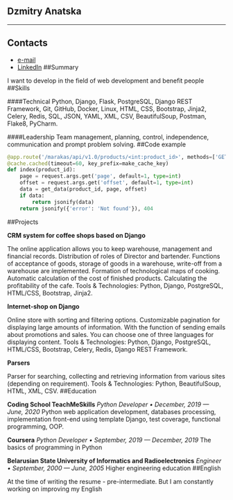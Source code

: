 ## Dzmitry Anatska

***
## Contacts

* [e-mail](mailto:anatskodr@gmail.com)
* [LinkedIn](https://www.linkedin.com/in/dima-anatsko/)
##Summary

I want to develop in the field of web development and benefit people
##Skills

####Technical
Python, Django, Flask, PostgreSQL, Django REST Framework, Git, GitHub, Docker, Linux, HTML, CSS, Bootstrap, Jinja2, Celery, Redis, SQL, JSON, YAML, XML, CSV, BeautifulSoup, Postman, Flake8, PyCharm.

####Leadership
Team management, planning, control, independence, communication and prompt problem solving.
##Сode example

```python
@app.route('/marakas/api/v1.0/products/<int:product_id>', methods=['GET'])
@cache.cached(timeout=60, key_prefix=make_cache_key)
def index(product_id):
    page = request.args.get('page', default=1, type=int)
    offset = request.args.get('offset', default=1, type=int)
    data = get_data(product_id, page, offset)
    if data:
        return jsonify(data)
    return jsonify({'error': 'Not found'}), 404
```
##Projects

__CRM system for coffee shops based on Django__

The online application allows you to keep warehouse, management and financial records. Distribution of roles of Director and bartender. Functions of acceptance of goods, storage of goods in a warehouse, write-off from a warehouse are implemented. Formation of technological maps of cooking. Automatic calculation of the cost of finished products. Calculating the profitability of the cafe.
Tools & Technologies: Python, Django, PostgreSQL, HTML/CSS, Bootstrap, Jinja2.

__Internet-shop on Django__

Online store with sorting and filtering options. Customizable pagination for displaying large amounts of information. With the function of sending emails about promotions and sales. You can choose one of three languages for displaying content.
Tools & Technologies: Python, Django, PostgreSQL, HTML/CSS, Bootstrap, Celery, Redis, Django REST Framework.

__Parsers__

Parser for searching, collecting and retrieving information from various sites (depending on requirement).
Tools & Technologies: Python, BeautifulSoup, HTML, XML, CSV.
##Education

__Coding School TeachMeSkills__
_Python Developer • December, 2019 — June, 2020_
Python web application development, databases processing, implementation front-end using template Django, test coverage, functional programming, OOP.

__Coursera__
_Python Developer • September, 2019 — December, 2019_
The basics of programming in Python

__Belarusian State University of Informatics and Radioelectronics__
_Engineer • September, 2000 — June, 2005_
Higher engineering education
##English

At the time of writing the resume - pre-intermediate. But I am constantly working on improving my English

